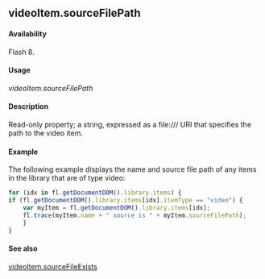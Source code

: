 ## videoItem.sourceFilePath

#### Availability

Flash 8.

#### Usage

*videoItem.sourceFilePath*

#### Description

Read-only property; a string, expressed as a file:/// URI that specifies the path to the video item.

#### Example

The following example displays the name and source file path of any items in the library that are of type video:

```javascript
for (idx in fl.getDocumentDOM().library.items) {
if (fl.getDocumentDOM().library.items[idx].itemType == "video") { 
    var myItem = fl.getDocumentDOM().library.items[idx];
    fl.trace(myItem.name + " source is " + myItem.sourceFilePath);
    }
}

```
#### See also

[videoItem.sourceFileExists](../VideoItem_object/videoIte3.md)
